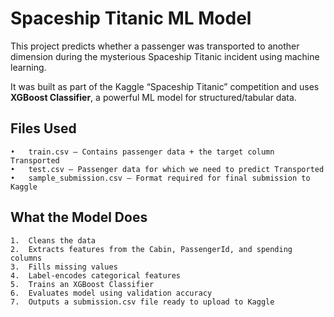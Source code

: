# Spaceship Titanic ML Model

This project predicts whether a passenger was transported to another dimension during the mysterious Spaceship Titanic incident using machine learning.

It was built as part of the Kaggle “Spaceship Titanic” competition and uses **XGBoost Classifier**, a powerful ML model for structured/tabular data.



## Files Used
	•	train.csv – Contains passenger data + the target column Transported
	•	test.csv – Passenger data for which we need to predict Transported
	•	sample_submission.csv – Format required for final submission to Kaggle



## What the Model Does
	1.	Cleans the data
	2.	Extracts features from the Cabin, PassengerId, and spending columns
	3.	Fills missing values
	4.	Label-encodes categorical features
	5.	Trains an XGBoost Classifier
	6.	Evaluates model using validation accuracy
	7.	Outputs a submission.csv file ready to upload to Kaggle
